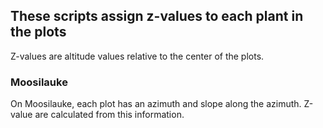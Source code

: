 ## These scripts assign z-values to each plant in the plots
Z-values are altitude values relative to the center of the plots.

### Moosilauke
On Moosilauke, each plot has an azimuth and slope along the azimuth.  Z-value are calculated from this information.
